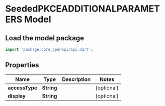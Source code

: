 # SeededPKCEADDITIONALPARAMETERS Model

## Load the model package
```dart
import 'package:core_openapi/api.dart';
```

## Properties
Name | Type | Description | Notes
------------ | ------------- | ------------- | -------------
**accessType** | **String** |  | [optional] 
**display** | **String** |  | [optional] 




